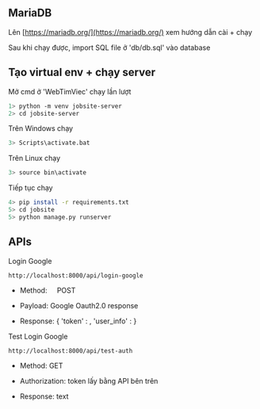 ## MariaDB

Lên [https://mariadb.org/](https://mariadb.org/) xem hướng dẫn cài + chạy

Sau khi chạy được, import SQL file ở 'db/db.sql' vào database

## Tạo virtual env + chạy server

Mở cmd ở 'WebTimViec' chạy lần lượt

```bash
1> python -m venv jobsite-server
2> cd jobsite-server
```

Trên Windows chạy

```bash
3> Scripts\activate.bat
```

Trên Linux chạy 

```bash
3> source bin\activate
```

Tiếp tục chạy

```bash
4> pip install -r requirements.txt
5> cd jobsite
5> python manage.py runserver
```

## APIs

Login Google

```http
http://localhost:8000/api/login-google
```

- Method:             POST

- Payload:             Google Oauth2.0 response

- Response:          { 'token' : <token>, 'user_info' : <info> }
  
  

Test Login Google

```http
http://localhost:8000/api/test-auth
```

- Method:             GET

- Authorization:   token lấy bằng API bên trên

- Response:          text
